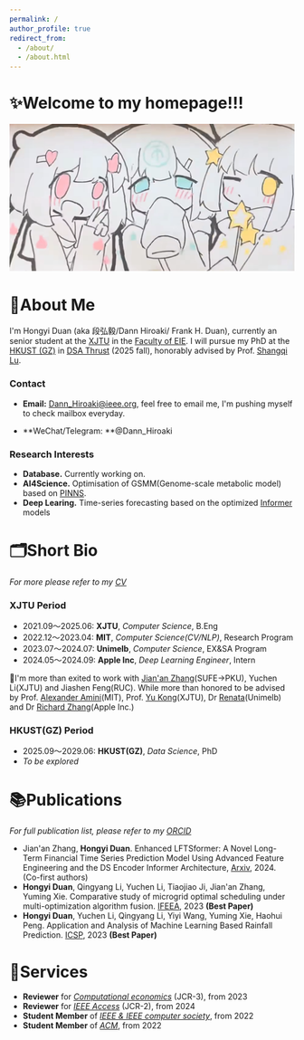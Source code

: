 ```yaml
---
permalink: /
author_profile: true
redirect_from: 
  - /about/
  - /about.html
---
```

<style>
  .md-typeset h1,
  .md-content__button {
    display: none;
  }
</style>
# ✨Welcome to my homepage!!!

<img src="https://raw.githubusercontent.com/DANNHIROAKI/New-Picture-Bed/main/img/4ea0326ef75c39ddd83a0f807c1d944.png" alt="4ea0326ef75c39ddd83a0f807c1d944" width=550 /> 

# 👤About Me

I'm Hongyi Duan  (aka 段弘毅/Dann Hiroaki/ Frank H. Duan), currently an senior student at the [XJTU](http://en.xjtu.edu.cn/) in the [Faculty of EIE](https://eie.xjtu.edu.cn/en/index.htm). I will pursue my PhD at the [HKUST (GZ)](https://www.hkust-gz.edu.cn/zh/) in [DSA Thrust](https://dsa.hkust-gz.edu.cn/) (2025 fall), honorably advised by Prof. [Shangqi Lu](https://shangqilu.github.io/).  

### Contact

- **Email:** [Dann_Hiroaki@ieee.org](mailto:Dann_Hiroaki@ieee.org), feel free to email me, I'm pushing myself to check mailbox everyday. 

- **WeChat/Telegram: **@Dann_Hiroaki

### **Research Interests**  

- **Database.** Currently working on.
- **AI4Science.** Optimisation of GSMM(Genome-scale metabolic model) based on [PINNS](https://arxiv.org/abs/1711.10561). 
- **Deep Learing.** Time-series forecasting based on the optimized [Informer](https://arxiv.org/abs/2012.07436) models

# 🗂️Short Bio 

*For more please refer to my [CV](https://raw.githubusercontent.com/DANNHIROAKI/New-Picture-Bed/main/img/CV_2_Pages_EN.pdf)* 

### **XJTU Period** 

- 2021.09～2025.06: **XJTU**, *Computer Science*, B.Eng
- 2022.12～2023.04: **MIT**, *Computer Science(CV/NLP)*, Research Program
- 2023.07～2024.07: **Unimelb**, *Computer Science*, EX&SA Program
- 2024.05～2024.09: **Apple Inc**, *Deep Learning Engineer*, Intern

🥰I'm more than exited to work with [Jian'an Zhang](https://scholar.google.com/citations?user=_GX9j1YAAAAJ&hl=zh-CN)(SUFE→PKU), Yuchen Li(XJTU) and Jiashen Feng(RUC). While more than honored to be advised by Prof. [Alexander Amini](https://www.mit.edu/~amini/)(MIT), Prof. [Yu Kong](https://gr.xjtu.edu.cn/en/web/yukong)(XJTU), Dr [Renata](https://findanexpert.unimelb.edu.au/profile/794609-renata-borovica-gajic)(Unimelb) and Dr [Richard Zhang](https://github.com/jiyzhang)(Apple Inc.)

### **HKUST(GZ) Period**

- 2025.09～2029.06: **HKUST(GZ)**, *Data Science*, PhD
- *To be explored*

# 📚Publications

*For full publication list, please refer to my [ORCID](https://orcid.org/0000-0002-2082-5363)*  

- Jian'an Zhang, **Hongyi Duan**. Enhanced LFTSformer: A Novel Long-Term Financial Time Series Prediction Model Using Advanced Feature Engineering and the DS Encoder Informer Architecture, [Arxiv](https://arxiv.org/abs/2310.01884), 2024. (Co-first authors)
- **Hongyi Duan**, Qingyang Li, Yuchen Li, Tiaojiao Ji, Jian'an Zhang, Yuming Xie. Comparative study of microgrid optimal scheduling under multi-optimization algorithm fusion. [IFEEA](https://ieeexplore.ieee.org/abstract/document/10429466), 2023 **(Best Paper)**
- **Hongyi Duan**, Yuchen Li, Qingyang Li, Yiyi Wang, Yuming Xie, Haohui Peng. Application and Analysis of Machine Learning Based Rainfall Prediction. [ICSP](https://ieeexplore.ieee.org/document/10248891), 2023 **(Best Paper)** 

# 🌵Services

- **Reviewer** for *[Computational economics](https://link.springer.com/journal/10614)* (JCR-3), from 2023
- **Reviewer** for *[IEEE Access](https://ieeeaccess.ieee.org/)* (JCR-2), from 2024
- **Student Member** of *[IEEE & IEEE computer society](ieee.org)*, from 2022
- **Student Member** of *[ACM](acm.org)*, from 2022